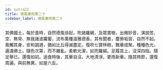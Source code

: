 ```yaml
---
id: sutra21
title: 德風華雨第二十
sidebar_label: 德風華雨第二十
---
```


其佛國土，每於食時，自然德風徐起，吹諸羅網，及眾寶樹，出微妙音，演說苦、空、無常、無我諸波羅蜜，流布萬種溫雅德香。其有聞者，塵勞垢習，自然不起。風觸其身，安和調適，猶如比丘得滅盡定。復吹七寶林樹，飄華成聚。種種色光，遍滿佛土。隨色次第，而不雜亂。柔軟光潔，如兜羅綿。足履其上，沒深四指。隨足舉已，還復如初。過食時後，其華自沒。大地清淨，更雨新華。隨其時節，還復周遍。與前無異，如是六反。
